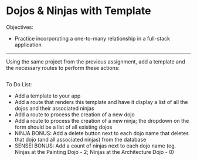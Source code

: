<h1>Dojos & Ninjas with Template</h1>

<p>Objectives:</p>
<ul>
    <li>Practice incorporating a one-to-many relationship in a full-stack application</li>
</ul>

<hr>

<p>Using the same project from the previous assignment, add a template and the necessary routes to perform these actions:</p>

<img src=""/>

<p>To Do List:</p>
<ul>
    <li>Add a template to your app</li>
    <li>Add a route that renders this template and have it display a list of all the dojos and their associated ninjas</li>
    <li>Add a route to process the creation of a new dojo</li>
    <li>Add a route to process the creation of a new ninja; the dropdown on the form should be a list of all existing dojos</li>
    <li>NINJA BONUS: Add a delete button next to each dojo name that deletes that dojo (and all associated ninjas) from the database</li>
    <li>SENSEI BONUS: Add a count of ninjas next to each dojo name (eg. Ninjas at the Painting Dojo - 2; Ninjas at the Architecture Dojo - 0)</li>
</ul>


